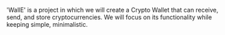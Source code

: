 'WallE' is a project in which we will create a Crypto Wallet that can receive, send, and store cryptocurrencies. We will focus on its functionality while keeping simple, minimalistic.
